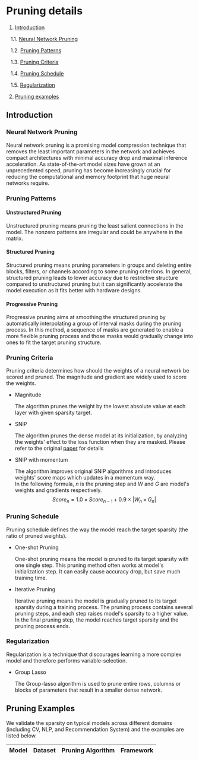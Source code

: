 Pruning details
============



1. [Introduction](#introduction)



    1.1. [Neural Network Pruning](#neural-network-pruning)



    1.2. [Pruning Patterns](#pruning-patterns)



    1.3. [Pruning Criteria](#pruning-criteria)



    1.4. [Pruning Schedule](#pruning-schedule)



    1.5. [Regularization](#regularization)





2. [Pruning examples](#examples)



## Introduction



### Neural Network Pruning
Neural network pruning is a promising model compression technique that removes the least important parameters in the network and achieves compact architectures with minimal accuracy drop and maximal inference acceleration. As state-of-the-art model sizes have grown at an unprecedented speed, pruning has become increasingly crucial for reducing the computational and memory footprint that huge neural networks require.



### Pruning Patterns


#### Unstructured Pruning


Unstructured pruning means pruning the least salient connections in the model. The nonzero patterns are irregular and could be anywhere in the matrix.


#### Structured Pruning


Structured pruning means pruning parameters in groups and deleting entire blocks, filters, or channels according to some pruning criterions. In general, structured pruning leads to lower accuracy due to restrictive structure compared to unstructured pruning but it can significantly accelerate the model execution as it fits better with hardware designs.


#### Progressive Pruning


Progressive pruning aims at smoothing the structured pruning by automatically interpolating a group of interval masks during the pruning process. In this method, a sequence of masks are generated to enable a more flexible pruning process and those masks would gradually change into ones to fit the target pruning structure. 



### Pruning Criteria



Pruning criteria determines how should the weights of a neural network be scored and pruned. The magnitude and gradient are widely used to score the weights.


- Magnitude


  The algorithm prunes the weight by the lowest absolute value at each layer with given sparsity target.


- SNIP


  The algorithm prunes the dense model at its initialization, by analyzing the weights' effect to the loss function when they are masked. Please refer to the original [paper](https://arxiv.org/abs/1810.02340) for details


- SNIP with momentum


  The algorithm improves original SNIP algorithms and introduces weights' score maps which updates in a momentum way.\
  In the following formula, $n$ is the pruning step and $W$ and $G$ are model's weights and gradients respectively.
  $$Score_{n} = 1.0 \times Score_{n-1} + 0.9 \times |W_{n} \times G_{n}|$$


### Pruning Schedule


Pruning schedule defines the way the model reach the target sparsity (the ratio of pruned weights).


- One-shot Pruning


  One-shot pruning means the model is pruned to its target sparsity with one single step. This pruning method often works at model's initialization step. It can easily cause accuracy drop, but save much training time.



- Iterative Pruning


  Iterative pruning means the model is gradually pruned to its target sparsity during a training process. The pruning process contains several pruning steps, and each step raises model's sparsity to a higher value. In the final pruning step, the model reaches target sparsity and the pruning process ends.



### Regularization


Regularization is a technique that discourages learning a more complex model and therefore performs variable-selection.


- Group Lasso


  The Group-lasso algorithm is used to prune entire rows, columns or blocks of parameters that result in a smaller dense network.



## Pruning Examples



We validate the sparsity on typical models across different domains (including CV, NLP, and Recommendation System) and the examples are listed below. 


<table>
<thead>
  <tr>
    <th>Model</th>
    <th>Dataset</th>
    <th>Pruning Algorithm</th>
    <th>Framework</th>
  </tr>
</thead>

 

